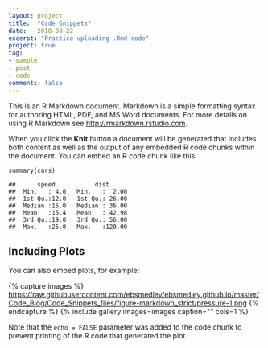 ```yaml
---
layout: project
title:  "Code Snippets"
date:   2018-08-22
excerpt: "Practice uploading .Rmd code"
project: true
tag:
- sample
- post
- code
comments: false
---
```



This is an R Markdown document. Markdown is a simple formatting syntax
for authoring HTML, PDF, and MS Word documents. For more details on
using R Markdown see <http://rmarkdown.rstudio.com>.

When you click the **Knit** button a document will be generated that
includes both content as well as the output of any embedded R code
chunks within the document. You can embed an R code chunk like this:

    summary(cars)

    ##      speed           dist       
    ##  Min.   : 4.0   Min.   :  2.00  
    ##  1st Qu.:12.0   1st Qu.: 26.00  
    ##  Median :15.0   Median : 36.00  
    ##  Mean   :15.4   Mean   : 42.98  
    ##  3rd Qu.:19.0   3rd Qu.: 56.00  
    ##  Max.   :25.0   Max.   :120.00

Including Plots
---------------

You can also embed plots, for example:

{% capture images %}
    https://raw.githubusercontent.com/ebsmedley/ebsmedley.github.io/master/Code_Blog/Code_Snippets_files/figure-markdown_strict/pressure-1.png
{% endcapture %}
{% include gallery images=images caption="" cols=1 %}


Note that the `echo = FALSE` parameter was added to the code chunk to
prevent printing of the R code that generated the plot.

